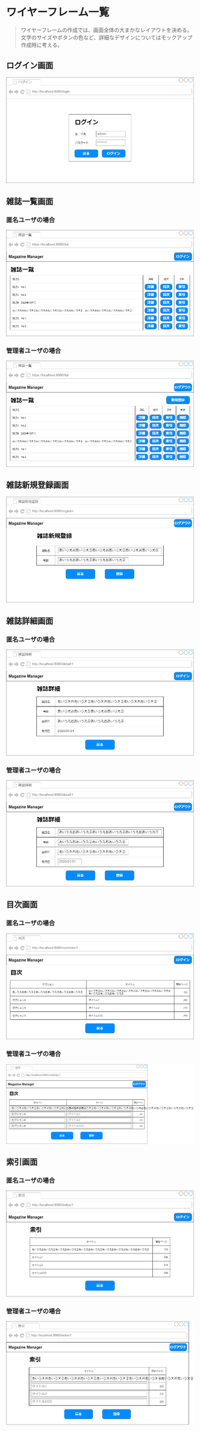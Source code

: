 # ワイヤーフレーム一覧

> ワイヤーフレームの作成では、画面全体の大まかなレイアウトを決める。  
> 文字のサイズやボタンの色など、詳細なデザインについてはモックアップ作成時に考える。

## ログイン画面
![](ui/ui-wireframe-ログイン画面.png)

## 雑誌一覧画面
### 匿名ユーザの場合
![](ui/ui-wireframe-雑誌一覧画面（匿名）.png)
### 管理者ユーザの場合
![](ui/ui-wireframe-雑誌一覧画面（管理者）.png)

## 雑誌新規登録画面
![](ui/ui-wireframe-雑誌新規登録画面.png)

## 雑誌詳細画面
### 匿名ユーザの場合
![](ui/ui-wireframe-雑誌詳細画面（匿名）.png)
### 管理者ユーザの場合
![](ui/ui-wireframe-雑誌詳細画面（管理者）.png)

## 目次画面
### 匿名ユーザの場合
![](ui/ui-wireframe-目次画面（匿名）.png)
### 管理者ユーザの場合
![](ui/ui-wireframe-目次画面（管理者）.png)

## 索引画面
### 匿名ユーザの場合
![](ui/ui-wireframe-索引画面（匿名）.png)
### 管理者ユーザの場合
![](ui/ui-wireframe-索引画面（管理者）.png)
